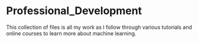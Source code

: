 # Professional_Development
This collection of files is all my work as 
I follow through various tutorials and online courses to 
learn more about machine learning. 
